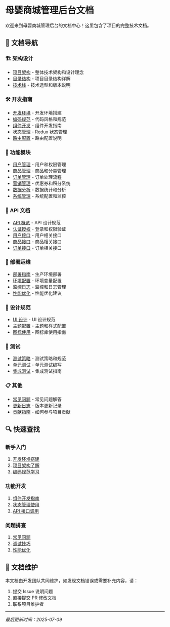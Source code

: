 # 母婴商城管理后台文档

欢迎来到母婴商城管理后台的文档中心！这里包含了项目的完整技术文档。

## 📖 文档导航

### 🏗️ 架构设计
- [项目架构](./architecture.md) - 整体技术架构和设计理念
- [目录结构](./structure.md) - 项目目录结构详解
- [技术栈](./tech-stack.md) - 技术选型和版本说明

### 🛠️ 开发指南
- [开发环境](./development/environment.md) - 开发环境搭建
- [编码规范](./development/coding-standards.md) - 代码风格和规范
- [组件开发](./development/components.md) - 组件开发指南
- [状态管理](./development/state-management.md) - Redux 状态管理
- [路由配置](./development/routing.md) - 路由配置说明

### 🎯 功能模块
- [用户管理](./features/user-management.md) - 用户和权限管理
- [商品管理](./features/product-management.md) - 商品和分类管理
- [订单管理](./features/order-management.md) - 订单处理流程
- [营销管理](./features/marketing.md) - 优惠券和积分系统
- [数据分析](./features/analytics.md) - 数据统计和分析
- [系统管理](./features/system.md) - 系统配置和监控

### 🔌 API 文档
- [API 概览](./api/overview.md) - API 设计规范
- [认证授权](./api/authentication.md) - 登录和权限验证
- [用户接口](./api/user.md) - 用户相关接口
- [商品接口](./api/product.md) - 商品相关接口
- [订单接口](./api/order.md) - 订单相关接口

### 🚀 部署运维
- [部署指南](./deployment/guide.md) - 生产环境部署
- [环境配置](./deployment/environment.md) - 环境变量配置
- [监控日志](./deployment/monitoring.md) - 监控和日志管理
- [性能优化](./deployment/optimization.md) - 性能优化建议

### 🎨 设计规范
- [UI 设计](./design/ui-guidelines.md) - UI 设计规范
- [主题配置](./design/theming.md) - 主题和样式配置
- [图标使用](./design/icons.md) - 图标库使用指南

### 🧪 测试
- [测试策略](./testing/strategy.md) - 测试策略和规范
- [单元测试](./testing/unit-tests.md) - 单元测试编写
- [集成测试](./testing/integration-tests.md) - 集成测试指南

### 📋 其他
- [常见问题](./faq.md) - 常见问题解答
- [更新日志](./changelog.md) - 版本更新记录
- [贡献指南](./contributing.md) - 如何参与项目贡献

## 🔍 快速查找

### 新手入门
1. [开发环境搭建](./development/environment.md)
2. [项目架构了解](./architecture.md)
3. [编码规范学习](./development/coding-standards.md)

### 功能开发
1. [组件开发指南](./development/components.md)
2. [状态管理使用](./development/state-management.md)
3. [API 接口调用](./api/overview.md)

### 问题排查
1. [常见问题](./faq.md)
2. [调试技巧](./development/debugging.md)
3. [性能优化](./deployment/optimization.md)

## 📝 文档维护

本文档由开发团队共同维护，如发现文档错误或需要补充内容，请：

1. 提交 Issue 说明问题
2. 直接提交 PR 修改文档
3. 联系项目维护者

---

*最后更新时间：2025-07-09*
